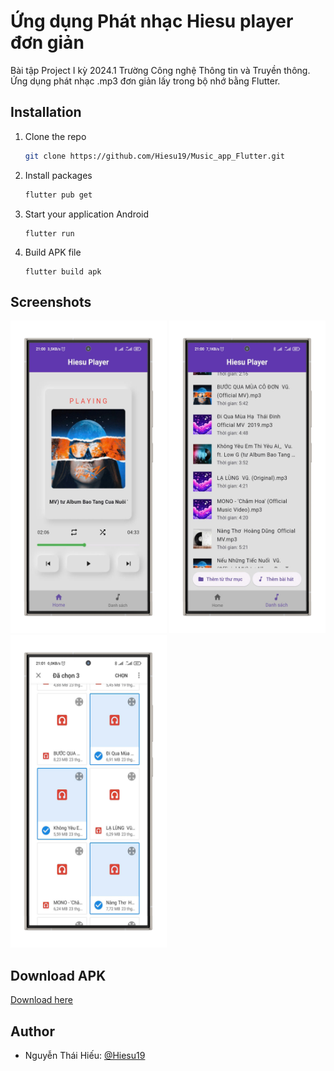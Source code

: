 
# Ứng dụng Phát nhạc Hiesu player đơn giản

Bài tập Project I kỳ 2024.1 Trường Công nghệ Thông tin và Truyền thông. Ứng dụng phát nhạc .mp3 đơn giản lấy trong bộ nhớ bằng Flutter.


## Installation

1. Clone the repo
   ```sh
   git clone https://github.com/Hiesu19/Music_app_Flutter.git
   ```
2. Install packages
   ```sh
   flutter pub get
   ```
3. Start your application Android
   ```
   flutter run
   ```
4. Build APK file
    ```
    flutter build apk
    ```
   
## Screenshots

<div>
  <img src="assets/screenshot/home.png" height = 500 width= 250 />
  <img src="assets/screenshot/list_music.png" height = 500 width= 250 />
  <img src="assets/screenshot/select_file.png" height = 500 width= 250 />
</div>

## Download APK

[Download here](https://github.com/Hiesu19/Music_app_Flutter/releases/download/v1.1.1/Hiesu_player.v1.1.1.apk)


## Author

- Nguyễn Thái Hiếu: [@Hiesu19](https://github.com/Hiesu19)


